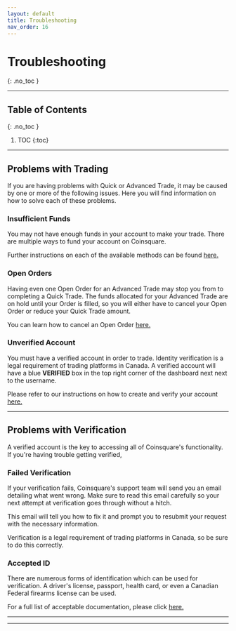 ```yaml
---
layout: default
title: Troubleshooting
nav_order: 16
---
```


# Troubleshooting
{: .no_toc }

* * *

## Table of Contents
{: .no_toc }

1. TOC
{:toc}

* * *

## Problems with Trading

If you are having problems with Quick or Advanced Trade, it may be caused by one or more of the following issues. Here you will find information on how to solve each of these problems.

### Insufficient Funds

You may not have enough funds in your account to make your trade. There are multiple ways to fund your account on Coinsquare.

Further instructions on each of the available methods can be found [here.](https://help.coinsquare.com/hc/en-us/categories/115000433631-Deposits-Withdrawals)
### Open Orders

Having even one Open Order for an Advanced Trade may stop you from to completing a Quick Trade. The funds allocated for your Advanced Trade are on hold until your Order is filled, so you will either have to cancel your Open Order or reduce your Quick Trade amount. 

You can learn how to cancel an Open Order [here.](https://help.coinsquare.com/hc/en-us/articles/360032261291-How-To-Cancel-an-Open-Order)

### Unverified Account

You must have a verified account in order to trade. Identity verification is a legal requirement of trading platforms in Canada. A verified account will have a blue **VERIFIED** box in the top right corner of the dashboard next next to the username. 

Please refer to our instructions on how to create and verify your account [here.](docs/create-account)
 
 * * *

## Problems with Verification

A verified account is the key to accessing all of Coinsquare's functionality. If you're having trouble getting verified, 

### Failed Verification

If your verification fails, Coinsquare's support team will send you an email detailing what went wrong. Make sure to read this email carefully so your next attempt at verification goes through without a hitch.

This email will tell you how to fix it and prompt you to resubmit your request with the necessary information.

Verification is a legal requirement of trading platforms in Canada, so be sure to do this correctly.

### Accepted ID

There are numerous forms of identification which can be used for verification. A driver's license, passport, health card, or even a Canadian Federal firearms license can be used.

For a full list of acceptable documentation, please click [here.](https://help.coinsquare.com/hc/en-us/articles/360021119211-Acceptable-Government-ID-Documents)

***
* * *
